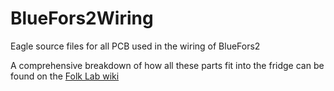 # BlueFors2Wiring
Eagle source files for all PCB used in the wiring of BlueFors2

A comprehensive breakdown of how all these parts fit into the fridge can be found on the [Folk Lab wiki](https://qdot-server.phas.ubc.ca/wiki/machines:bluefors_fridge_2:wiring)
